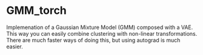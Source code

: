# GMM_torch

Implemenation of a Gaussian Mixture Model (GMM) composed with a VAE. This way you can easily combine clustering with non-linear transformations. There are much faster ways of doing this, but using autograd is much easier.
